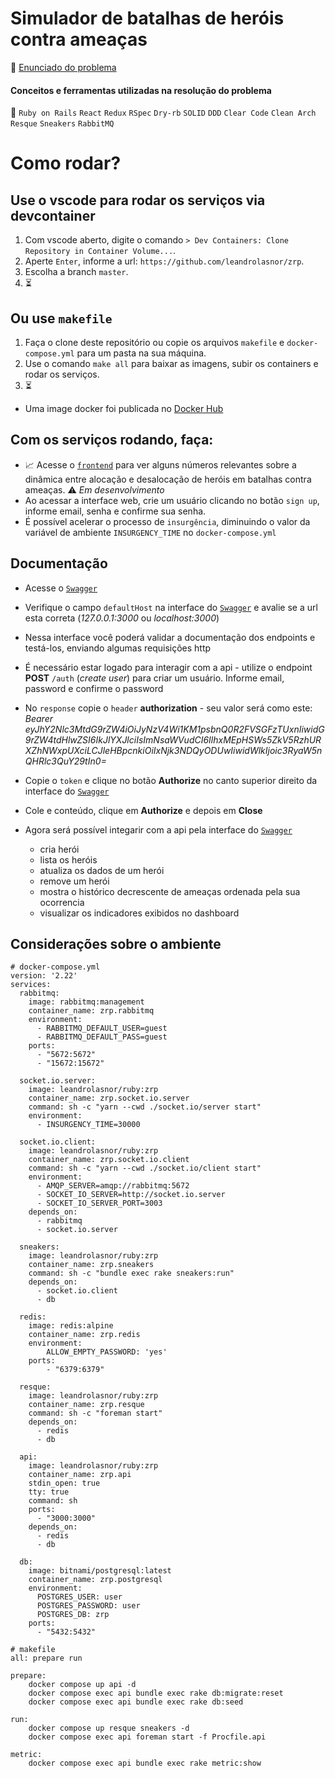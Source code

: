 # Simulador de batalhas de heróis contra ameaças

:page_with_curl: [Enunciado do problema](https://zrp.github.io/challenges/dev/)

#### Conceitos e ferramentas utilizadas na resolução do problema
:gem: `Ruby on Rails` `React` `Redux` `RSpec` `Dry-rb`
`SOLID` `DDD` `Clear Code` `Clean Arch`
`Resque` `Sneakers` `RabbitMQ`

# Como rodar?

## Use o vscode para rodar os serviços via devcontainer

1. Com vscode aberto, digite o comando `> Dev Containers: Clone Repository in Container Volume...`.
2. Aperte `Enter`, informe a url: `https://github.com/leandrolasnor/zrp`.
3. Escolha a branch `master`.
4. :hourglass_flowing_sand:

## Ou use `makefile`

1. Faça o clone deste repositório ou copie os arquivos `makefile` e `docker-compose.yml` para um pasta na sua máquina.
2. Use o comando `make all` para baixar as imagens, subir os containers e rodar os serviços.
3. :hourglass_flowing_sand:

* Uma image docker foi publicada no [Docker Hub](https://hub.docker.com/layers/leandrolasnor/ruby/zrp/images/sha256-ce5bc45ff7c8721df11ff6fcc61a4e6a578ad314594f90a8af9904e4c4c9ee42?context=explore)

## Com os serviços rodando, faça:

* :chart_with_upwards_trend: Acesse o [`frontend`](http://localhost:3001) para ver alguns números relevantes sobre a dinâmica entre alocação e desalocação de heróis em batalhas contra ameaças. :warning: _Em desenvolvimento_
* Ao acessar a interface web, crie um usuário clicando no botão `sign up`, informe email, senha e confirme sua senha.
* É possível acelerar o processo de `insurgência`, diminuindo o valor da variável de ambiente `INSURGENCY_TIME` no `docker-compose.yml`

## Documentação

* Acesse o [`Swagger`](http://localhost:3000/api-docs)
* Verifique o campo `defaultHost` na interface do [`Swagger`](http://localhost:3000/api-docs) e avalie se a url esta correta (_127.0.0.1:3000_ ou _localhost:3000_)

* Nessa interface você poderá validar a documentação dos endpoints e testá-los, enviando algumas requisições http
* É necessário estar logado para interagir com a api - utilize o endpoint **POST** `/auth` (_create user_) para criar um usuário. Informe email, password e confirme o password
* No `response` copie o `header` **authorization** - seu valor será como este: *Bearer eyJhY2Nlc3MtdG9rZW4iOiJyNzV4Wi1KM1psbnQ0R2FVSGFzTUxnIiwidG9rZW4tdHlwZSI6IkJlYXJlciIsImNsaWVudCI6IlhxMEpHSWs5ZkV5RzhURXZhNWxpUXciLCJleHBpcnkiOiIxNjk3NDQyODUwIiwidWlkIjoic3RyaW5nQHRlc3QuY29tIn0=*
* Copie o `token` e clique no botão **Authorize** no canto superior direito da interface do [`Swagger`](http://localhost:3000/api-docs)
* Cole e conteúdo, clique em **Authorize** e depois em **Close**
* Agora será possível integarir com a api pela interface do [`Swagger`](http://localhost:3000/api-docs)

    - cria herói
    - lista os heróis
    - atualiza os dados de um herói
    - remove um herói
    - mostra o histórico decrescente de ameaças ordenada pela sua ocorrencia
    - visualizar os indicadores exibidos no dashboard


## Considerações sobre o ambiente

```
# docker-compose.yml
version: '2.22'
services:
  rabbitmq:
    image: rabbitmq:management
    container_name: zrp.rabbitmq
    environment:
      - RABBITMQ_DEFAULT_USER=guest
      - RABBITMQ_DEFAULT_PASS=guest
    ports:
      - "5672:5672"
      - "15672:15672"

  socket.io.server:
    image: leandrolasnor/ruby:zrp
    container_name: zrp.socket.io.server
    command: sh -c "yarn --cwd ./socket.io/server start"
    environment:
      - INSURGENCY_TIME=30000

  socket.io.client:
    image: leandrolasnor/ruby:zrp
    container_name: zrp.socket.io.client
    command: sh -c "yarn --cwd ./socket.io/client start"
    environment:
      - AMQP_SERVER=amqp://rabbitmq:5672
      - SOCKET_IO_SERVER=http://socket.io.server
      - SOCKET_IO_SERVER_PORT=3003
    depends_on:
      - rabbitmq
      - socket.io.server

  sneakers:
    image: leandrolasnor/ruby:zrp
    container_name: zrp.sneakers
    command: sh -c "bundle exec rake sneakers:run"
    depends_on:
      - socket.io.client
      - db

  redis:
    image: redis:alpine
    container_name: zrp.redis
    environment:
        ALLOW_EMPTY_PASSWORD: 'yes'
    ports:
        - "6379:6379"

  resque:
    image: leandrolasnor/ruby:zrp
    container_name: zrp.resque
    command: sh -c "foreman start"
    depends_on:
      - redis
      - db

  api:
    image: leandrolasnor/ruby:zrp
    container_name: zrp.api
    stdin_open: true
    tty: true
    command: sh
    ports:
      - "3000:3000"
    depends_on:
      - redis
      - db

  db:
    image: bitnami/postgresql:latest
    container_name: zrp.postgresql
    environment:
      POSTGRES_USER: user
      POSTGRES_PASSWORD: user
      POSTGRES_DB: zrp
    ports:
      - "5432:5432"
```
```
# makefile
all: prepare run

prepare:
	docker compose up api -d
	docker compose exec api bundle exec rake db:migrate:reset
	docker compose exec api bundle exec rake db:seed

run:
	docker compose up resque sneakers -d
	docker compose exec api foreman start -f Procfile.api

metric:
	docker compose exec api bundle exec rake metric:show
```
